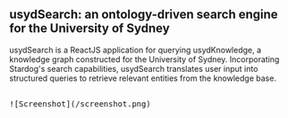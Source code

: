 ## usydSearch: an ontology-driven search engine for the University of Sydney
usydSearch is a ReactJS application for querying usydKnowledge, a knowledge graph constructed for the University of Sydney. Incorporating Stardog's search capabilities, usydSearch translates user input into structured queries to retrieve relevant entities from the knowledge base.
<pre>

![Screenshot](/screenshot.png)
</pre>

